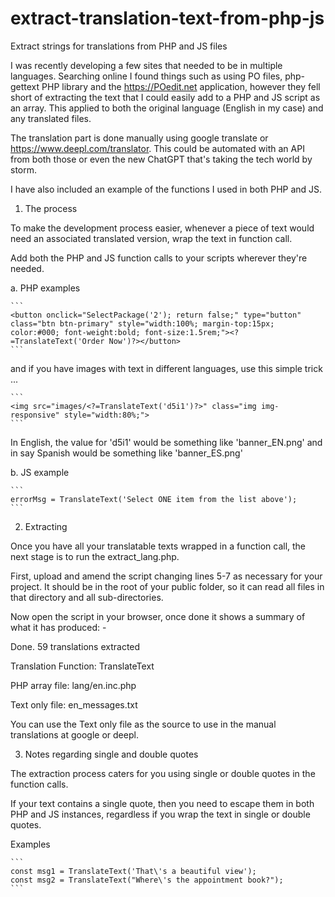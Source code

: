 # extract-translation-text-from-php-js
Extract strings for translations from PHP and JS files

I was recently developing a few sites that needed to be in multiple languages. Searching online I found things such as using PO files, php-gettext PHP library and the https://POedit.net application, however they fell short of extracting the text that I could easily add to a PHP and JS script as an array. This applied to both the original language (English in my case) and any translated files.

The translation part is done manually using google translate or https://www.deepl.com/translator. This could be automated with an API from both those or even the new ChatGPT that's taking the tech world by storm.

I have also included an example of the functions I used in both PHP and JS.

1. The process

To make the development process easier, whenever a piece of text would need an associated translated version, wrap the text in function call.

Add both the PHP and JS function calls to your scripts wherever they're needed.

a. PHP examples

````
```
<button onclick="SelectPackage('2'); return false;" type="button" class="btn btn-primary" style="width:100%; margin-top:15px; color:#000; font-weight:bold; font-size:1.5rem;"><?=TranslateText('Order Now')?></button>
```
````

and if you have images with text in different languages, use this simple trick ...

````
```
<img src="images/<?=TranslateText('d5i1')?>" class="img img-responsive" style="width:80%;">
```
````

In English, the value for 'd5i1' would be something like 'banner_EN.png' and 
in say Spanish would be something like 'banner_ES.png'

b. JS example

````
```
errorMsg = TranslateText('Select ONE item from the list above');
```
````

2. Extracting

Once you have all your translatable texts wrapped in a function call, the next stage is to run the extract_lang.php.

First, upload and amend the script changing lines 5-7 as necessary for your project. It should be in the root of your public folder, so it can read all files in that directory and all sub-directories.

Now open the script in your browser, once done it shows a summary of what it has produced: -

Done. 59 translations extracted 

Translation Function: TranslateText 

PHP array file: lang/en.inc.php 

Text only file: en_messages.txt 

You can use the Text only file as the source to use in the manual translations at google or deepl.

3. Notes regarding single and double quotes

The extraction process caters for you using single or double quotes in the function calls.

If your text contains a single quote, then you need to escape them in both PHP and JS instances, regardless if you wrap the text in single or double quotes.

Examples

````
```
const msg1 = TranslateText('That\'s a beautiful view');
const msg2 = TranslateText("Where\'s the appointment book?");
```
````
